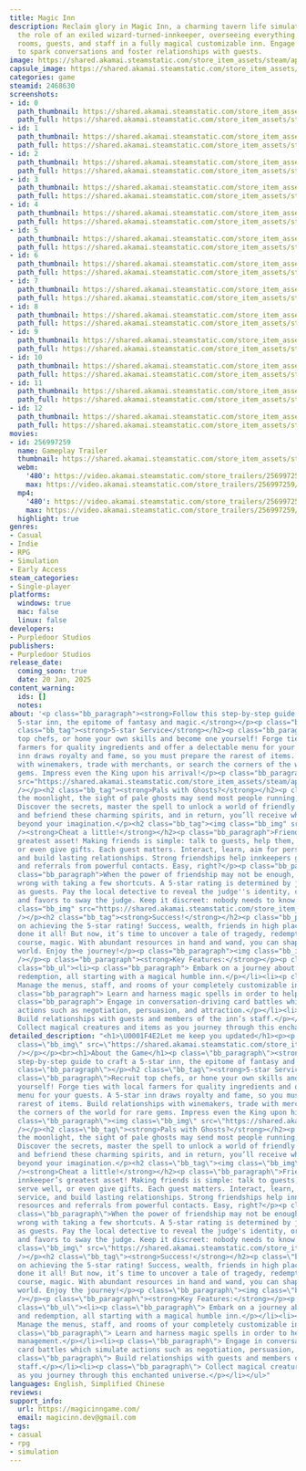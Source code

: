 ```yaml
---
title: Magic Inn
description: Reclaim glory in Magic Inn, a charming tavern life simulator. Take on
  the role of an exiled wizard-turned-innkeeper, overseeing everything from menus,
  rooms, guests, and staff in a fully magical customizable inn. Engage in card battles
  to spark conversations and foster relationships with guests.
image: https://shared.akamai.steamstatic.com/store_item_assets/steam/apps/2468630/header.jpg?t=1731384133
capsule_image: https://shared.akamai.steamstatic.com/store_item_assets/steam/apps/2468630/capsule_231x87.jpg?t=1731384133
categories: game
steamid: 2468630
screenshots:
- id: 0
  path_thumbnail: https://shared.akamai.steamstatic.com/store_item_assets/steam/apps/2468630/ss_39cfe7a9f96304eda041bb510d5e0cb0ccd5eb04.600x338.jpg?t=1731384133
  path_full: https://shared.akamai.steamstatic.com/store_item_assets/steam/apps/2468630/ss_39cfe7a9f96304eda041bb510d5e0cb0ccd5eb04.1920x1080.jpg?t=1731384133
- id: 1
  path_thumbnail: https://shared.akamai.steamstatic.com/store_item_assets/steam/apps/2468630/ss_819b377d8e0c306332c158b793115c6ba20f34e4.600x338.jpg?t=1731384133
  path_full: https://shared.akamai.steamstatic.com/store_item_assets/steam/apps/2468630/ss_819b377d8e0c306332c158b793115c6ba20f34e4.1920x1080.jpg?t=1731384133
- id: 2
  path_thumbnail: https://shared.akamai.steamstatic.com/store_item_assets/steam/apps/2468630/ss_7d9198c484662a155985d758d4ea13f889cdd952.600x338.jpg?t=1731384133
  path_full: https://shared.akamai.steamstatic.com/store_item_assets/steam/apps/2468630/ss_7d9198c484662a155985d758d4ea13f889cdd952.1920x1080.jpg?t=1731384133
- id: 3
  path_thumbnail: https://shared.akamai.steamstatic.com/store_item_assets/steam/apps/2468630/ss_1e462c301f9c0762da239a54374333282b60b30d.600x338.jpg?t=1731384133
  path_full: https://shared.akamai.steamstatic.com/store_item_assets/steam/apps/2468630/ss_1e462c301f9c0762da239a54374333282b60b30d.1920x1080.jpg?t=1731384133
- id: 4
  path_thumbnail: https://shared.akamai.steamstatic.com/store_item_assets/steam/apps/2468630/ss_bd3791fab9109c2f9433a0bc1959303a7df3cef8.600x338.jpg?t=1731384133
  path_full: https://shared.akamai.steamstatic.com/store_item_assets/steam/apps/2468630/ss_bd3791fab9109c2f9433a0bc1959303a7df3cef8.1920x1080.jpg?t=1731384133
- id: 5
  path_thumbnail: https://shared.akamai.steamstatic.com/store_item_assets/steam/apps/2468630/ss_d0d30a3e0f1e766daa13249c33a27441d845aaa3.600x338.jpg?t=1731384133
  path_full: https://shared.akamai.steamstatic.com/store_item_assets/steam/apps/2468630/ss_d0d30a3e0f1e766daa13249c33a27441d845aaa3.1920x1080.jpg?t=1731384133
- id: 6
  path_thumbnail: https://shared.akamai.steamstatic.com/store_item_assets/steam/apps/2468630/ss_3132ef296c359e69060ae05811f9c3adfafff204.600x338.jpg?t=1731384133
  path_full: https://shared.akamai.steamstatic.com/store_item_assets/steam/apps/2468630/ss_3132ef296c359e69060ae05811f9c3adfafff204.1920x1080.jpg?t=1731384133
- id: 7
  path_thumbnail: https://shared.akamai.steamstatic.com/store_item_assets/steam/apps/2468630/ss_c962f5295436de156c0341b70d78ea76836d98b4.600x338.jpg?t=1731384133
  path_full: https://shared.akamai.steamstatic.com/store_item_assets/steam/apps/2468630/ss_c962f5295436de156c0341b70d78ea76836d98b4.1920x1080.jpg?t=1731384133
- id: 8
  path_thumbnail: https://shared.akamai.steamstatic.com/store_item_assets/steam/apps/2468630/ss_769f8e2d3bf9c81ddd272b6a297f151a5b60e7fb.600x338.jpg?t=1731384133
  path_full: https://shared.akamai.steamstatic.com/store_item_assets/steam/apps/2468630/ss_769f8e2d3bf9c81ddd272b6a297f151a5b60e7fb.1920x1080.jpg?t=1731384133
- id: 9
  path_thumbnail: https://shared.akamai.steamstatic.com/store_item_assets/steam/apps/2468630/ss_6f13956feb3161c99f92bcb2d5d3ee74924df220.600x338.jpg?t=1731384133
  path_full: https://shared.akamai.steamstatic.com/store_item_assets/steam/apps/2468630/ss_6f13956feb3161c99f92bcb2d5d3ee74924df220.1920x1080.jpg?t=1731384133
- id: 10
  path_thumbnail: https://shared.akamai.steamstatic.com/store_item_assets/steam/apps/2468630/ss_279126c4c70d92218c7cb48b51f2d0c19f11e29b.600x338.jpg?t=1731384133
  path_full: https://shared.akamai.steamstatic.com/store_item_assets/steam/apps/2468630/ss_279126c4c70d92218c7cb48b51f2d0c19f11e29b.1920x1080.jpg?t=1731384133
- id: 11
  path_thumbnail: https://shared.akamai.steamstatic.com/store_item_assets/steam/apps/2468630/ss_b285f3c678e2bda6c435ae1d545dd200539ae684.600x338.jpg?t=1731384133
  path_full: https://shared.akamai.steamstatic.com/store_item_assets/steam/apps/2468630/ss_b285f3c678e2bda6c435ae1d545dd200539ae684.1920x1080.jpg?t=1731384133
- id: 12
  path_thumbnail: https://shared.akamai.steamstatic.com/store_item_assets/steam/apps/2468630/ss_62fa61d3867def6b1e9f3adc25d0d02368c2d2ce.600x338.jpg?t=1731384133
  path_full: https://shared.akamai.steamstatic.com/store_item_assets/steam/apps/2468630/ss_62fa61d3867def6b1e9f3adc25d0d02368c2d2ce.1920x1080.jpg?t=1731384133
movies:
- id: 256997259
  name: Gameplay Trailer
  thumbnail: https://shared.akamai.steamstatic.com/store_item_assets/steam/apps/256997259/movie.293x165.jpg?t=1717082616
  webm:
    '480': https://video.akamai.steamstatic.com/store_trailers/256997259/movie480_vp9.webm?t=1717082616
    max: https://video.akamai.steamstatic.com/store_trailers/256997259/movie_max_vp9.webm?t=1717082616
  mp4:
    '480': https://video.akamai.steamstatic.com/store_trailers/256997259/movie480.mp4?t=1717082616
    max: https://video.akamai.steamstatic.com/store_trailers/256997259/movie_max.mp4?t=1717082616
  highlight: true
genres:
- Casual
- Indie
- RPG
- Simulation
- Early Access
steam_categories:
- Single-player
platforms:
  windows: true
  mac: false
  linux: false
developers:
- Purpledoor Studios
publishers:
- Purpledoor Studios
release_date:
  coming_soon: true
  date: 20 Jan, 2025
content_warning:
  ids: []
  notes:
about: '<p class="bb_paragraph"><strong>Follow this step-by-step guide to craft a
  5-star inn, the epitome of fantasy and magic.</strong></p><p class="bb_paragraph"></p><h2
  class="bb_tag"><strong>5-star Service</strong></h2><p class="bb_paragraph">Recruit
  top chefs, or hone your own skills and become one yourself! Forge ties with local
  farmers for quality ingredients and offer a delectable menu for your guests. A 5-star
  inn draws royalty and fame, so you must prepare the rarest of items. Build relationships
  with winemakers, trade with merchants, or search the corners of the world for rare
  gems. Impress even the King upon his arrival!</p><p class="bb_paragraph"><img class="bb_img"
  src="https://shared.akamai.steamstatic.com/store_item_assets/steam/apps/2468630/extras/5-star-service_frame.gif?t=1731384133"
  /></p><h2 class="bb_tag"><strong>Pals with Ghosts?</strong></h2><p class="bb_paragraph">Under
  the moonlight, the sight of pale ghosts may send most people running, but not you.
  Discover the secrets, master the spell to unlock a world of friendly ghosts. Serve
  and befriend these charming spirits, and in return, you’ll receive whimsical rewards
  beyond your imagination.</p><h2 class="bb_tag"><img class="bb_img" src="https://shared.akamai.steamstatic.com/store_item_assets/steam/apps/2468630/extras/GIF4.gif?t=1731384133"
  /><strong>Cheat a little!</strong></h2><p class="bb_paragraph">Friends are an innkeeper’s
  greatest asset! Making friends is simple: talk to guests, help them, serve well,
  or even give gifts. Each guest matters. Interact, learn, aim for personalized service,
  and build lasting relationships. Strong friendships help innkeepers gain resources
  and referrals from powerful contacts. Easy, right?</p><p class="bb_paragraph"></p><p
  class="bb_paragraph">When the power of friendship may not be enough, there’s nothing
  wrong with taking a few shortcuts. A 5-star rating is determined by judges disguised
  as guests. Pay the local detective to reveal the judge''s identity, or use money
  and favors to sway the judge. Keep it discreet: nobody needs to know!</p><p class="bb_paragraph"><img
  class="bb_img" src="https://shared.akamai.steamstatic.com/store_item_assets/steam/apps/2468630/extras/Cheat_little_gif.gif?t=1731384133"
  /></p><h2 class="bb_tag"><strong>Success!</strong></h2><p class="bb_paragraph">Congratulations
  on achieving the 5-star rating! Success, wealth, friends in high places: you’ve
  done it all! But now, it’s time to uncover a tale of tragedy, redemption, and of
  course, magic. With abundant resources in hand and wand, you can shape this magical
  world. Enjoy the journey!</p><p class="bb_paragraph"><img class="bb_img" src="https://shared.akamai.steamstatic.com/store_item_assets/steam/apps/2468630/extras/Newspaper_success_gif.gif?t=1731384133"
  /></p><p class="bb_paragraph"><strong>Key Features:</strong></p><p class="bb_paragraph"></p><ul
  class="bb_ul"><li><p class="bb_paragraph"> Embark on a journey about tragedy and
  redemption, all starting with a magical humble inn.</p></li><li><p class="bb_paragraph">
  Manage the menus, staff, and rooms of your completely customizable inn.</p></li><li><p
  class="bb_paragraph"> Learn and harness magic spells in order to help with inn management.</p></li><li><p
  class="bb_paragraph"> Engage in conversation-driving card battles which simulate
  actions such as negotiation, persuasion, and attraction.</p></li><li><p class="bb_paragraph">
  Build relationships with guests and members of the inn’s staff.</p></li><li><p class="bb_paragraph">
  Collect magical creatures and items as you journey through this enchanted universe.</p></li></ul>'
detailed_description: "<h1>\U0001F4E2Let me keep you updated</h1><p><p class=\"bb_paragraph\"><img
  class=\"bb_img\" src=\"https://shared.akamai.steamstatic.com/store_item_assets/steam/apps/2468630/extras/Broom_discord_wishlist_call.gif?t=1731384133\"
  /></p></p><br><h1>About the Game</h1><p class=\"bb_paragraph\"><strong>Follow this
  step-by-step guide to craft a 5-star inn, the epitome of fantasy and magic.</strong></p><p
  class=\"bb_paragraph\"></p><h2 class=\"bb_tag\"><strong>5-star Service</strong></h2><p
  class=\"bb_paragraph\">Recruit top chefs, or hone your own skills and become one
  yourself! Forge ties with local farmers for quality ingredients and offer a delectable
  menu for your guests. A 5-star inn draws royalty and fame, so you must prepare the
  rarest of items. Build relationships with winemakers, trade with merchants, or search
  the corners of the world for rare gems. Impress even the King upon his arrival!</p><p
  class=\"bb_paragraph\"><img class=\"bb_img\" src=\"https://shared.akamai.steamstatic.com/store_item_assets/steam/apps/2468630/extras/5-star-service_frame.gif?t=1731384133\"
  /></p><h2 class=\"bb_tag\"><strong>Pals with Ghosts?</strong></h2><p class=\"bb_paragraph\">Under
  the moonlight, the sight of pale ghosts may send most people running, but not you.
  Discover the secrets, master the spell to unlock a world of friendly ghosts. Serve
  and befriend these charming spirits, and in return, you’ll receive whimsical rewards
  beyond your imagination.</p><h2 class=\"bb_tag\"><img class=\"bb_img\" src=\"https://shared.akamai.steamstatic.com/store_item_assets/steam/apps/2468630/extras/GIF4.gif?t=1731384133\"
  /><strong>Cheat a little!</strong></h2><p class=\"bb_paragraph\">Friends are an
  innkeeper’s greatest asset! Making friends is simple: talk to guests, help them,
  serve well, or even give gifts. Each guest matters. Interact, learn, aim for personalized
  service, and build lasting relationships. Strong friendships help innkeepers gain
  resources and referrals from powerful contacts. Easy, right?</p><p class=\"bb_paragraph\"></p><p
  class=\"bb_paragraph\">When the power of friendship may not be enough, there’s nothing
  wrong with taking a few shortcuts. A 5-star rating is determined by judges disguised
  as guests. Pay the local detective to reveal the judge's identity, or use money
  and favors to sway the judge. Keep it discreet: nobody needs to know!</p><p class=\"bb_paragraph\"><img
  class=\"bb_img\" src=\"https://shared.akamai.steamstatic.com/store_item_assets/steam/apps/2468630/extras/Cheat_little_gif.gif?t=1731384133\"
  /></p><h2 class=\"bb_tag\"><strong>Success!</strong></h2><p class=\"bb_paragraph\">Congratulations
  on achieving the 5-star rating! Success, wealth, friends in high places: you’ve
  done it all! But now, it’s time to uncover a tale of tragedy, redemption, and of
  course, magic. With abundant resources in hand and wand, you can shape this magical
  world. Enjoy the journey!</p><p class=\"bb_paragraph\"><img class=\"bb_img\" src=\"https://shared.akamai.steamstatic.com/store_item_assets/steam/apps/2468630/extras/Newspaper_success_gif.gif?t=1731384133\"
  /></p><p class=\"bb_paragraph\"><strong>Key Features:</strong></p><p class=\"bb_paragraph\"></p><ul
  class=\"bb_ul\"><li><p class=\"bb_paragraph\"> Embark on a journey about tragedy
  and redemption, all starting with a magical humble inn.</p></li><li><p class=\"bb_paragraph\">
  Manage the menus, staff, and rooms of your completely customizable inn.</p></li><li><p
  class=\"bb_paragraph\"> Learn and harness magic spells in order to help with inn
  management.</p></li><li><p class=\"bb_paragraph\"> Engage in conversation-driving
  card battles which simulate actions such as negotiation, persuasion, and attraction.</p></li><li><p
  class=\"bb_paragraph\"> Build relationships with guests and members of the inn’s
  staff.</p></li><li><p class=\"bb_paragraph\"> Collect magical creatures and items
  as you journey through this enchanted universe.</p></li></ul>"
languages: English, Simplified Chinese
reviews:
support_info:
  url: https://magicinngame.com/
  email: magicinn.dev@gmail.com
tags:
- casual
- rpg
- simulation
---
```


